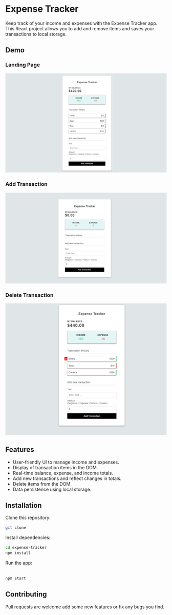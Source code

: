 # Expense Tracker

Keep track of your income and expenses with the Expense Tracker app. This React project allows you to add and remove items and saves your transactions to local storage.

## Demo

 ### Landing Page
 
 
<img src="/img/01.png" width="800" >

### Add Transaction

<img src="/img/02.png" width="800" >


### Delete Transaction

<img src="/img/03.png" width="800" >




## Features

- User-friendly UI to manage income and expenses.
- Display of transaction items in the DOM.
- Real-time balance, expense, and income totals.
- Add new transactions and reflect changes in totals.
- Delete items from the DOM.
- Data persistence using local storage.

## Installation

Clone this repository:

```bash
git clone
```

Install dependencies:

```bash
cd expense-tracker
npm install
```

Run the app:

```bash

npm start
```

## Contributing

Pull requests are welcome add some new features or fix any bugs you find.
